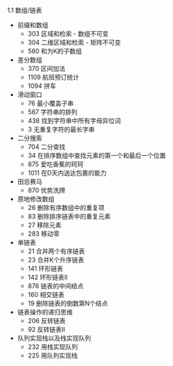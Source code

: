 1.1 数组/链表

- 前缀和数组
  - 303 区域和检索 - 数组不可变
  - 304 二维区域和检索 - 矩阵不可变
  - 560 和为K的子数组
- 差分数组
  - 370 区间加法
  - 1109 航班预订统计
  - 1094 拼车
- 滑动窗口
  - 76 最小覆盖子串
  - 567 字符串的排列
  - 438 找到字符串中所有字母异位词
  - 3 无重复字符的最长字串
- 二分搜索
  - 704 二分查找
  - 34 在排序数组中查找元素的第一个和最后一个位置
  - 875 爱吃香蕉的珂珂
  - 1011 在D天内送达包裹的能力
- 田忌赛马
  - 870 优势洗牌
- 原地修改数组
  - 26 删除有序数组中的重复项
  - 83 删除排序链表中的重复元素
  - 27 移除元素
  - 283 移动零
- 单链表
  - 21 合并两个有序链表
  - 23 合并K个升序链表
  - 141 环形链表
  - 142 环形链表II
  - 876 链表的中间结点
  - 160 相交链表
  - 19 删除链表的倒数第N个结点
- 链表操作的递归思维
  - 206 反转链表
  - 92 反转链表II
- 队列实现栈以及栈实现队列
  - 232 用栈实现队列
  - 225 用队列实现栈